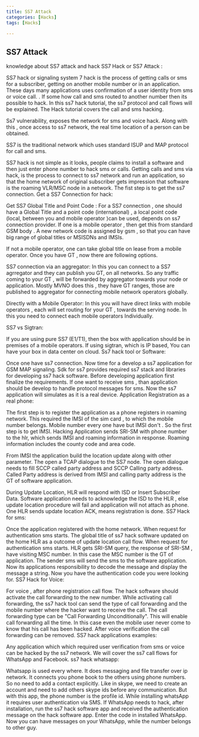 ```yaml
---
title: SS7 Attack
categories: [Hacks]
tags: [Hacks]

---
```


## SS7 Attack

knowledge about SS7 attack and hack SS7 Hack or SS7 Attack :

SS7 hack or signaling system 7 hack is the process of getting calls or sms for a subscriber, getting on another mobile number or in an application. These days many applications uses confirmation of a user identity from sms or voice call. . If some how call and sms routed to another number then its possible to hack. In this ss7 hack tutorial, the ss7 protocol and call flows will be explained. The Hack tutorial covers the call and sms hacking.

Ss7 vulnerability, exposes the network for sms and voice hack. Along with this , once access to ss7 network, the real time location of a person can be obtained.

SS7 is the traditional network which uses standard ISUP and MAP protocol for call and sms.

SS7 hack is not simple as it looks, people claims to install a software and then just enter phone number to hack sms or calls. Getting calls and sms via hack, is the process to connect to ss7 network and run an application, so that the home network of original subscriber gets impression that software is the roaming VLR/MSC node in a network. The fist step is to get the ss7 connection. Get a SS7 Connection for hack:

Get SS7 Global Title and Point Code : For a SS7 connection , one should have a Global Title and a point code (international) , a local point code (local, between you and mobile operator )can be used, depends on ss7 connection provider. If one is a mobile operator , then get this from standard GSM body . A new network code is assigned by gsm , so that you can have big range of global titles or MSISDNs and IMSIs.

If not a mobile operator, one can take global title on lease from a mobile operator. Once you have GT , now there are following options.

SS7 connection via an aggregator: In this you can connect to a SS7 agrregator and they can publish you GT, on all networks. So any traffic coming to your GT , will be forwarded by aggregator towards your node or application. Mostly MVNO does this , they have GT ranges, those are published to aggregator for connecting mobile network operators globally.

Directly with a Mobile Operator: In this you will have direct links with mobile operators , each will set routing for your GT , towards the serving node. In this you need to connect each mobile operators Individually.

SS7 vs Sigtran:

If you are using pure SS7 (E1/T1), then the box with application should be in premises of a mobile operators. If using sigtran, which is IP based, You can have your box in data center on cloud. Ss7 hack tool or Software:

Once one have ss7 connection. Now time for a develop a ss7 application for GSM MAP signaling. Sdk for ss7 provides required ss7 stack and libraries for developing ss7 hack software. Before developing application first finalize the requirements. If one want to receive sms , than application should be develop to handle protocol messages for sms. Now the ss7 application will simulates as it is a real device. Application Registration as a real phone:

The first step is to register the application as a phone registers in roaming network. This required the IMSI of the sim card , to which the mobile number belongs. Mobile number every one have but IMSI don't . So the first step is to get IMSI. Hacking Application sends SRI-SM with phone number to the hlr, which sends IMSI and roaming information in response. Roaming information includes the county code and area code.

From IMSI the application build the location update along with other parameter. The open a TCAP dialogue to the SS7 node. The open dialogue needs to fill SCCP called party address and SCCP Calling party address. Called Party address is derived from IMSI and calling party address is the GT of software application.

During Update Location, HLR will respond with ISD or Insert Subscriber Data. Software application needs to acknowledge the ISD to the HLR , else update location procedure will fail and application will not attach as phone. One HLR sends update location ACK, means registration is done. SS7 Hack for sms:

Once the application registered with the home network. When request for authentication sms starts. The global title of ss7 hack software updated on the home HLR as a outcome of update location call flow. When request for authentication sms starts. HLR gets SRI-SM query, the response of SRI-SM , have visiting MSC number. In this case the MSC number is the GT of application. The sender sms will send the sms to the software application. Now its applications responsibility to decode the message and display the message a string. Now you have the authentication code you were looking for. SS7 Hack for Voice:

For voice , after phone registration call flow. The hack software should activate the call forwarding to the new number. While activating call forwarding, the ss7 hack tool can send the type of call forwarding and the mobile number where the hacker want to receive the call. The call forwarding type can be "Call Forwarding Unconditionally". This will enable call forwarding all the time. In this case even the mobile user never come to know that his call has been hacked. After voice verification the call forwarding can be removed. SS7 hack applications examples:

Any application which which required user verification from sms or voice can be hacked by the ss7 network. We will cover the ss7 call flows for WhatsApp and Facebook. ss7 hack whatsapp:

Whatsapp is used every where. It does messaging and file transfer over ip network. It connects you phone book to the others using phone numbers. So no need to add a contact explicitly. Like in skype, we need to create an account and need to add others skype ids before any communication. But with this app, the phone number is the profile id. While installing whatsApp it requires user authentication via SMS. If WhatsApp needs to hack, after installation, run the ss7 hack software app and received the authentication message on the hack software app. Enter the code in installed WhatsApp. Now you can have messages on your WhatsApp, while the number belongs to other guy.
